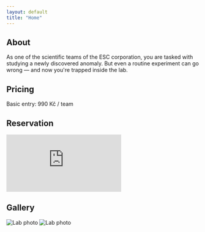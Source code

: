 ```yaml
---
layout: default
title: "Home"
---
```


<section id="about">
  <h2>About</h2>
  <p>
    As one of the scientific teams of the ESC corporation, you are tasked with studying a newly discovered anomaly.
    But even a routine experiment can go wrong — and now you're trapped inside the lab.
  </p>
</section>

<section id="pricing">
  <h2>Pricing</h2>
  <p>Basic entry: 990 Kč / team</p>
</section>

<section id="reservation">
  <h2>Reservation</h2>
  <iframe src="https://your-reservation-system.example" frameborder="0"></iframe>
</section>

<section id="gallery">
  <h2>Gallery</h2>
  <div class="gallery">
    <img src="/assets/images/lab1.jpg" alt="Lab photo">
    <img src="/assets/images/lab2.jpg" alt="Lab photo">
  </div>
</section>
